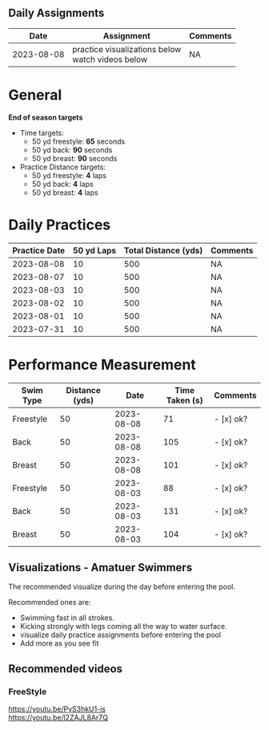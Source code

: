 ## Daily Assignments

| Date   | Assignment | Comments |
|--------------|---------------|---------------|
| 2023-08-08 | practice visualizations below <br> watch videos below  | NA |


# General

**End of season targets**
- Time targets:
    - 50 yd freestyle: **65** seconds
    - 50 yd back: **90** seconds
    - 50 yd breast: **90** seconds
- Practice Distance targets:
    - 50 yd freestyle: **4** laps
    - 50 yd back: **4** laps
    - 50 yd breast: **4** laps


# Daily Practices

| Practice Date   | 50 yd Laps | Total Distance (yds) |  Comments | 
|--------------|---------------|---------------|---------------|
| 2023-08-08 | 10 | 500 | NA |
| 2023-08-07 | 10 | 500 | NA |
| 2023-08-03 | 10 | 500 | NA |
| 2023-08-02 | 10 | 500 | NA |
| 2023-08-01 | 10 | 500 | NA |
| 2023-07-31 | 10 | 500 | NA |

# Performance Measurement

| Swim Type    | Distance (yds) | Date   | Time Taken (s) | Comments | 
|--------------|---------------|---------------|----------------|-----------|
| Freestyle | 50 | 2023-08-08 | 71 | - [x] ok?
| Back | 50 | 2023-08-08 | 105 | - [x] ok?
| Breast | 50 | 2023-08-08 | 101 | - [x] ok?
| Freestyle | 50 | 2023-08-03 | 88 | - [x] ok?
| Back | 50 | 2023-08-03 | 131 | - [x] ok?
| Breast | 50 | 2023-08-03 | 104 | - [x] ok?

## Visualizations - Amatuer Swimmers

The recommended visualize during the day before entering the pool.

Recommended ones are:
- Swimming fast in all strokes.
- Kicking strongly with legs coming all the way to water surface.
- visualize daily practice assignments before entering the pool 
- Add more as you see fit

## Recommended videos

### FreeStyle

https://youtu.be/PyS3hkU1-is  
https://youtu.be/l2ZAJL8Ar7Q
